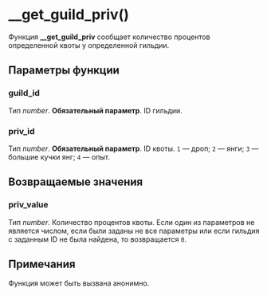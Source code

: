 # __get_guild_priv()
Функция **__get_guild_priv** сообщает количество процентов определенной квоты у определенной гильдии.

## Параметры функции
### guild_id
Тип *number*. **Обязательный параметр**. ID гильдии.

### priv_id
Тип *number*. **Обязательный параметр**. ID квоты. `1` &mdash; дроп; `2` &mdash; янги; `3` &mdash; большие кучки янг; `4` &mdash; опыт.

## Возвращаемые значения
### priv_value
Тип *number*. Количество процентов квоты. Если один из параметров не является числом, если были заданы не все параметры или если гильдия с заданным ID не была найдена, то возвращается `0`.

## Примечания
Функция может быть вызвана анонимно.